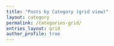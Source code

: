 ```yaml
---
title: "Posts by Category (grid view)"
layout: category
permalink: /categories-grid/
entries_layout: grid
author_profile: true
---
```


